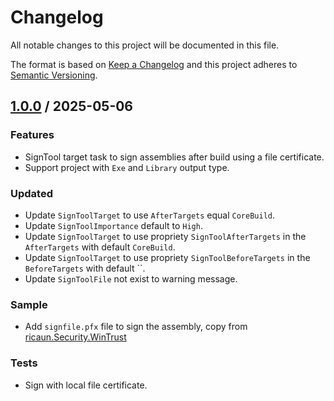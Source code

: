 ﻿# Changelog
All notable changes to this project will be documented in this file.

The format is based on [Keep a Changelog](http://keepachangelog.com/en/1.0.0/)
and this project adheres to [Semantic Versioning](http://semver.org/spec/v2.0.0.html).

## [1.0.0] / 2025-05-06
### Features
- SignTool target task to sign assemblies after build using a file certificate.
- Support project with `Exe` and `Library` output type.
### Updated
- Update `SignToolTarget` to use `AfterTargets` equal `CoreBuild`.
- Update `SignToolImportance` default to `High`.
- Update `SignToolTarget` to use propriety `SignToolAfterTargets` in the `AfterTargets` with default `CoreBuild`.
- Update `SignToolTarget` to use propriety `SignToolBeforeTargets` in the `BeforeTargets` with default ``.
- Update `SignToolFile` not exist to warning message.
### Sample
- Add `signfile.pfx` file to sign the assembly, copy from [ricaun.Security.WinTrust](https://github.com/ricaun-io/ricaun.Security.WinTrust/)
### Tests
- Sign with local file certificate.

[vNext]: ../../compare/1.0.0...HEAD
[1.0.0]: ../../compare/1.0.0